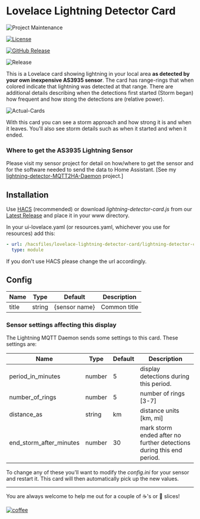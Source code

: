 # Lovelace Lightning Detector Card

![Project Maintenance][maintenance-shield]

[![License][license-shield]](LICENSE)

[![GitHub Release][releases-shield]][releases]

![Release](https://github.com/ironsheep/lovelace-lightning-detector-card/workflows/Release/badge.svg?branch=v1.0.0)

This is a Lovelace card showing lightning in your local area **as detected by your own inexpensive AS3935 sensor**. The card has range-rings that when colored indicate that lightning was detected at that range. There are additional details describing when the detections first started (Storm began) how frequent and how stong the detections are (relative power).

![Actual-Cards](https://user-images.githubusercontent.com/540005/87717634-f2f92b80-c76d-11ea-915a-66cfdeaa4c73.png)

With this card you can see a storm approach and how strong it is and when it leaves. You'll also see storm details such as when it started and when it ended.

### Where to get the AS3935 Lightning Sensor

Please visit my sensor project for detail on how/where to get the sensor and for the software needed to send the data to Home Assistant. [See my [lightning-detector-MQTT2HA-Daemon](https://github.com/ironsheep/lightning-detector-MQTT2HA-Daemon) project.]

## Installation

Use [HACS](https://github.com/custom-components/hacs) (recommended)
or download _lightning-detector-card.js_ from our [Latest Release](https://github.com/ironsheep/lovelace-lightning-detector-card/releases/latest) and place it in your www directory.

In your ui-lovelace.yaml (or resources.yaml, whichever you use for resources) add this:

```yaml
- url: /hacsfiles/lovelace-lightning-detector-card/lightning-detector-card.js
  type: module
```

If you don't use HACS please change the url accordingly.

## Config

| Name  | Type   | Default       | Description  |
| ----- | ------ | ------------- | ------------ |
| title | string | {sensor name} | Common title |

### Sensor settings affecting this display

The Lightning MQTT Daemon sends some settings to this card. These settings are:

| Name                    | Type   | Default | Description                                                          |
| ----------------------- | ------ | ------- | -------------------------------------------------------------------- |
| period_in_minutes       | number | 5       | display detections during this period.                               |
| number_of_rings         | number | 5       | number of rings [3-7]                                                |
| distance_as             | string | km      | distance units [km, mi]                                              |
| end_storm_after_minutes | number | 30      | mark storm ended after no further detections during this end period. |

To change any of these you'll want to modify the _config.ini_ for your sensor and restart it. This card will then automatically pick up the new values.

---

You are always welcome to help me out for a couple of :coffee:'s or :pizza: slices!

[![coffee](https://www.buymeacoffee.com/assets/img/custom_images/black_img.png)](https://www.buymeacoffee.com/ironsheep)

[maintenance-shield]: https://img.shields.io/badge/maintainer-S%20M%20Moraco%20%40ironsheepbiz-blue.svg?style=for-the-badge
[license-shield]: https://camo.githubusercontent.com/bc04f96d911ea5f6e3b00e44fc0731ea74c8e1e9/68747470733a2f2f696d672e736869656c64732e696f2f6769746875622f6c6963656e73652f69616e74726963682f746578742d646976696465722d726f772e7376673f7374796c653d666f722d7468652d6261646765
[releases-shield]: https://img.shields.io/github/release/ironsheep/lovelace-lightning-detector-card.svg?style=for-the-badge
[releases]: https://github.com/ironsheep/lovelace-lightning-detector-card/releases
